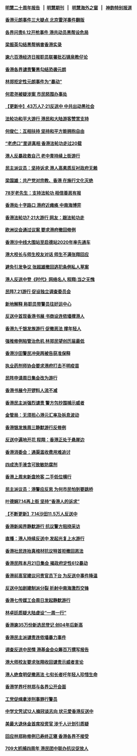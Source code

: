 #### [明慧二十周年报告](https://github.com/gfw-breaker/mh-reports/blob/master/README.md?t=07240001) &nbsp;&nbsp;|&nbsp;&nbsp;[明慧期刊](https://github.com/gfw-breaker/mh-qikan) &nbsp;&nbsp;|&nbsp;&nbsp; [明慧海外之窗](https://github.com/gfw-breaker/mh-news/blob/master/README.md?t=07240001) &nbsp;&nbsp;|&nbsp;&nbsp; [神韵特别报道](https://github.com/gfw-breaker/mh-news/blob/master/shenyun.md?t=07240001) 

#### [香港元朗事件三大疑点 北京雷洋事件翻版](../pages/nsc415/n11403965.md?t=07240001) 

#### [各界问责6.12开枪事件 港共动员黑帮设危局](../pages/nsc415/n11403252.md?t=07240001) 

#### [梁振英勾结黑帮祸害香港实录](../pages/nsc415/n11402942.md?t=07240001) 

#### [逾六百港经济日报职员联署批石镜泉教仔论](../pages/nsc415/n11403025.md?t=07240001) 

#### [香港各界谴责警黑勾结恐袭元朗](../pages/nsc415/n11403006.md?t=07240001) 

#### [林郑拒定性元朗事件为“暴动”](../pages/nsc415/n11402976.md?t=07240001) 

#### [何君尧被疑涉案 市民怒围办事处](../pages/nsc415/n11402948.md?t=07240001) 

#### [【更新中】43万人7·21反送中 中共出动黑社会](../pages/nsc415/n11399023.md?t=07240001) 

#### [法轮功和平大游行 港民和大陆游客赞赏支持](../pages/nsc415/n11399598.md?t=07240001) 

#### [何俊仁：互相扶持 坚持和平方能拥抱自由](../pages/nsc415/n11399136.md?t=07240001) 

#### [“老虎口”里讲真相 香港法轮功走过20载](../pages/nsc415/n11399927.md?t=07240001) 

#### [港人反暴政救自己 老中青持续上街游行](../pages/nsc415/n11399627.md?t=07240001) 

#### [民主派议员：坚持诉求 港人高素质反衬政府无赖](../pages/nsc415/n11399323.md?t=07240001) 

#### [梁国雄：共产党对宗教、香港 在施行文化灭绝](../pages/nsc415/n11399160.md?t=07240001) 

#### [78岁老先生：支持法轮功 相信善恶有报](../pages/nsc415/n11399292.md?t=07240001) 

#### [香港处十字路口 港府近瘫痪 中南海博弈](../pages/nsc415/n11398548.md?t=07240001) 

#### [香港法轮功7·21大游行 网友：跟法轮功走](../pages/nsc415/n11398406.md?t=07240001) 

#### [欧洲议会通过议案 要求港府撤回修例](../pages/nsc415/n11394258.md?t=07240001) 

#### [香港沙中线大围站至启德站2020年率先通车](../pages/nsc415/n11394268.md?t=07240001) 

#### [港大校长与师生校友对话 师生不满张翔回应](../pages/nsc415/n11394242.md?t=07240001) 

#### [避免引发争议 张超雄撤回逃犯条例私人草案](../pages/nsc415/n11394230.md?t=07240001) 

#### [港人反送中登《时代》网络名人 程翔:当之无愧](../pages/nsc415/n11391516.md?t=07240001) 

#### [民阵7.21游行 促设独立调查委员会](../pages/nsc415/n11391499.md?t=07240001) 

#### [新地解释 称职员带警员往好运中心](../pages/nsc415/n11391483.md?t=07240001) 

#### [反送中首现香港书展 书商设连侬墙撑港人](../pages/nsc415/n11391386.md?t=07240001) 

#### [香港九千银发族游行 促撤恶法 撑年轻人](../pages/nsc415/n11391448.md?t=07240001) 

#### [强推修例陷管治危机 林郑民望创历届最低](../pages/nsc415/n11389214.md?t=07240001) 

#### [香港沙田警民冲突两被告获准保释](../pages/nsc415/n11389321.md?t=07240001) 

#### [执业药剂师协会要求港府打击不明疫苗](../pages/nsc415/n11389313.md?t=07240001) 

#### [民阵申请周日集会改为游行](../pages/nsc415/n11389284.md?t=07240001) 

#### [香港书展今开锣料人流不减](../pages/nsc415/n11389281.md?t=07240001) 

#### [香港民主派强烈谴责 警方包抄围捕示威者](../pages/nsc415/n11386764.md?t=07240001) 

#### [金管局：无须担心港元汇率及拆息波动](../pages/nsc415/n11386838.md?t=07240001) 

#### [香港银发族周三静默游行反修例](../pages/nsc415/n11386834.md?t=07240001) 

#### [反送中遍地开花 程翔：香港正处于悬崖边](../pages/nsc415/n11386740.md?t=07240001) 

#### [香港消委会：通渠滥收费用难追讨](../pages/nsc415/n11386817.md?t=07240001) 

#### [四成洗手液含可致敏防腐剂](../pages/nsc415/n11386785.md?t=07240001) 

#### [香港上周末新盘抢客 二手低位横行](../pages/nsc415/n11384862.md?t=07240001) 

#### [民主派议员：港警应反思 为何市民怕到要跳桥](../pages/nsc415/n11383938.md?t=07240001) 

#### [叶德娴7.14再上街 坚持“香港人的诉求”](../pages/nsc415/n11383931.md?t=07240001) 

#### [【不断更新】7.14沙田11.5万人反送中](../pages/nsc415/n11383655.md?t=07240001) 

#### [香港新闻界静默游行 抗议警方阻挠采访](../pages/nsc415/n11383634.md?t=07240001) 

#### [直播：港人持续反送中 发起光复上水游行](../pages/nsc415/n11382577.md?t=07240001) 

#### [香港社民连抬真棺材抗议特首拒撤回恶法](../pages/nsc415/n11380988.md?t=07240001) 

#### [香港民阵本月21日集会 揭政府定性612暴动](../pages/nsc415/n11380922.md?t=07240001) 

#### [香港前高官建议问责官员下台 为反送中事件降温](../pages/nsc415/n11380909.md?t=07240001) 

#### [反送中加剧建制派分裂 折射中南海激烈交锋](../pages/nsc415/n11379563.md?t=07240001) 

#### [香港七传媒工会周日发起静默游行](../pages/nsc415/n11379663.md?t=07240001) 

#### [林卓廷质疑大陆虚设“一周一行”](../pages/nsc415/n11379636.md?t=07240001) 

#### [香港逾35万份新选民登记 创04年后新高](../pages/nsc415/n11379644.md?t=07240001) 

#### [香港民主派谴责连侬墙暴力事件](../pages/nsc415/n11379585.md?t=07240001) 

#### [调查反送中民情 港基金会众筹百万撰写报告](../pages/nsc415/n11377136.md?t=07240001) 

#### [港大师校友要求张翔收回谴责示威者言论](../pages/nsc415/n11377186.md?t=07240001) 

#### [港人绝食明促撤恶法 七旬长者吁年轻人珍惜生命](../pages/nsc415/n11377179.md?t=07240001) 

#### [香港学界吁林郑与各界公开会面](../pages/nsc415/n11377167.md?t=07240001) 

#### [工党促缉拿涉刑事罪行警员](../pages/nsc415/n11377168.md?t=07240001) 

#### [中学文凭试12人摘冠谈志向 状元爱香港反送中](../pages/nsc415/n11377080.md?t=07240001) 

#### [美最大退休金首席投资官 涉千人计划引质疑](../pages/nsc415/n11376171.md?t=07240001) 

#### [回应林郑称修例已寿终正寝 香港各界不接受](../pages/nsc415/n11375157.md?t=07240001) 

#### [709大抓捕四周年 港民团中联办抗议促放人](../pages/nsc415/n11375065.md?t=07240001) 

